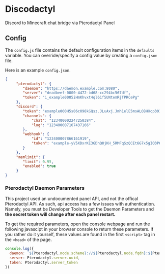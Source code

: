 # Discodactyl
Discord to Minecraft chat bridge via Pterodactyl Panel

## Config
<!-- All example tokens/uuids/snowflakes are random and hopefully invalid. -->
The `config.js` file contains the default configuration items in the `defaults` variable. You can override/specify a config value by creating a `config.json` file. 

Here is an example `config.json`.
```json
{
     "pterodactyl": {
        "daemon": "https://daemon.example.com:8080",
        "server": "deadbeef-0000-4472-bd68-cc294bc567df",
        "token": "i_example0005iHmKhvxt4ql61f5UNtemRjTPRCePg"
     },
     "discord": {
        "token": "example000H5s06c098kGQsz.JLuAxj.Jmh1elE5msALOBHXcp391LFYa97",
        "channels": {
            "chat": "123400002247250384",
            "log": "123400007107437166"
        },
        "webhook": {
            "id": "123400007866161919",
            "token": "example-yV5XDxrKE3GDhQOjKH_5RMFqSzQCEt6G7x5gIO3PQK4JANb2MWUPlQzmhAjD"
        }
     },
     "memlimit": {
        "limit": 0.95,
        "enabled": true
     }
}
```

### Pterodactyl Daemon Parameters
This project used an undocumented panel API, and not the offical Pterodactyl API. As such, api access has a few issues with authentication. Namely, you must be Developer Tools to get the Daemon Parameters and **the secret token will change after each panel restart.**

To get the required parameters, open the console webpage and run the following javascipt in your browser console to return these parameters. If you rather do it yourself, these values are found in the first `<script>` tag in the `<head>` of the page.

```js
console.log({
  daemon: `${Pterodactyl.node.scheme}://${Pterodactyl.node.fqdn}:${Pterodactyl.node.daemonListen}`,
  server: Pterodactyl.server.uuid,
  token: Pterodactyl.server_token
})
```
